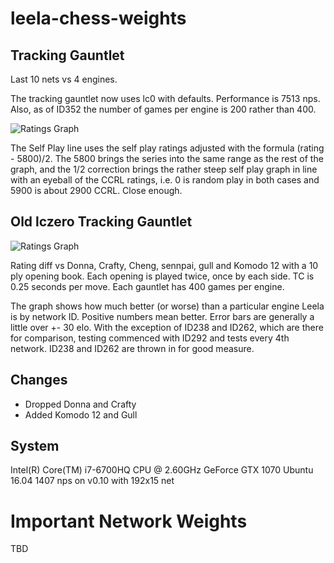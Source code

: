 # leela-chess-weights

## Tracking Gauntlet

Last 10 nets vs 4 engines.

The tracking gauntlet now uses lc0 with defaults. Performance is 7513 nps. Also, as of ID352 the number of games per engine is 200 rather than 400.

![Ratings Graph](https://raw.githubusercontent.com/dkappe/leela-chess-weights/master/chart2.png)

The Self Play line uses the self play ratings adjusted with the formula (rating - 5800)/2. The 5800 brings the series into the same range as the rest of the graph, and the 1/2 correction brings the rather steep self play graph in line with an eyeball of the CCRL ratings, i.e. 0 is random play in both cases and 5900 is about 2900 CCRL. Close enough.

## Old lczero Tracking Gauntlet
![Ratings Graph](https://raw.githubusercontent.com/dkappe/leela-chess-weights/master/chart.png)

Rating diff vs Donna, Crafty, Cheng, sennpai, gull and Komodo 12 with a 10 ply opening book. Each opening is played twice, once by each side. TC is 0.25 seconds per move. Each gauntlet has 400 games per engine.

The graph shows how much better (or worse) than a particular engine Leela is by network ID. Positive numbers mean better. Error bars are generally a little over +- 30 elo. With the exception of ID238 and ID262, which are there for comparison, testing commenced with ID292 and tests every 4th network. ID238 and ID262 are thrown in for good measure.

## Changes

- Dropped Donna and Crafty
- Added Komodo 12 and Gull

## System

Intel(R) Core(TM) i7-6700HQ CPU @ 2.60GHz
GeForce GTX 1070
Ubuntu 16.04
1407 nps on v0.10 with 192x15 net

# Important Network Weights

TBD
